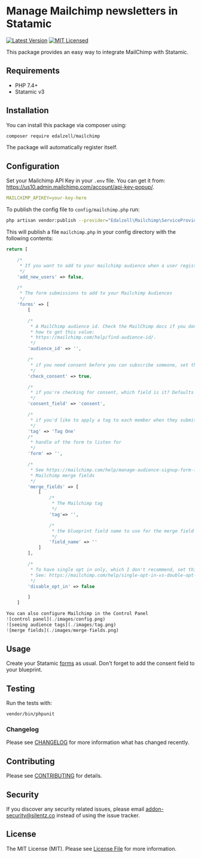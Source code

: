# Manage Mailchimp newsletters in Statamic
[![Latest Version](https://img.shields.io/github/release/silentzco/mailchimp.svg?style=flat-square)](https://github.com/silentzco/mailchimp/releases)
[![MIT Licensed](https://img.shields.io/badge/license-MIT-brightgreen.svg?style=flat-square)](LICENSE.md)

This package provides an easy way to integrate MailChimp with Statamic.

## Requirements

* PHP 7.4+
* Statamic v3

## Installation

You can install this package via composer using:

```bash
composer require edalzell/mailchimp
```

The package will automatically register itself.

## Configuration

Set your Mailchimp API Key in your `.env` file. You can get it from: https://us10.admin.mailchimp.com/account/api-key-popup/.

```yaml
MAILCHIMP_APIKEY=your-key-here
```

To publish the config file to `config/mailchimp.php` run:

```bash
php artisan vendor:publish --provider="Edalzell\Mailchimp\ServiceProvider"
```

This will publish a file `mailchimp.php` in your config directory with the following contents:
```php
return [

    /*
     * If you want to add to your mailchimp audience when a user registers, set this to `true`
     */
    'add_new_users' => false,

    /*
     * The form submissions to add to your Mailchimp Audiences
     */
    'forms' => [
        [

        /*
         * A MailChimp audience id. Check the MailChimp docs if you don't know
         * how to get this value:
         * https://mailchimp.com/help/find-audience-id/.
         */
        'audience_id' => '',

        /*
         * if you need consent before you can subscribe someone, set this to `true`
         */
        'check_consent' => true,

        /*
         * if you're checking for consent, which field is it? Defaults to `'consent'`
         */
        'consent_field' => 'consent',

        /*
         * if you'd like to apply a tag to each member when they submit a particular form
         */
        'tag' => 'Tag One'
        /*
         * handle of the form to listen for
         */
        'form' => '',

        /*
         * See https://mailchimp.com/help/manage-audience-signup-form-fields/ for details on
         * Mailchimp merge fields
         */
        'merge_fields' => [
            [
                /*
                 * The Mailchimp tag
                 */
                'tag'=> '',

                /*
                 * the blueprint field name to use for the merge field
                 */
                'field_name' => ''
            ]
        ],

        /*
         * To have single opt in only, which I don't recommend, set this to `true`.
         * See: https://mailchimp.com/help/single-opt-in-vs-double-opt-in/ for details
         */
        'disable_opt_in' => false

        ]
    ]

You can also configure Mailchimp in the Control Panel
![control panel](./images/config.png)
![seeing audience tags](./images/tag.png)
![merge fields](./images/merge-fields.png)

```

## Usage

Create your Statamic [forms](https://statamic.dev/forms#content) as usual. Don't forget to add the consent
field to your blueprint.


## Testing

Run the tests with:
```bash
vendor/bin/phpunit
```

### Changelog

Please see [CHANGELOG](CHANGELOG.md) for more information what has changed recently.

## Contributing

Please see [CONTRIBUTING](CONTRIBUTING.md) for details.

## Security

If you discover any security related issues, please email [addon-security@silentz.co](mailto:addon-security@silentz.co) instead of using the issue tracker.

## License

The MIT License (MIT). Please see [License File](LICENSE.md) for more information.
